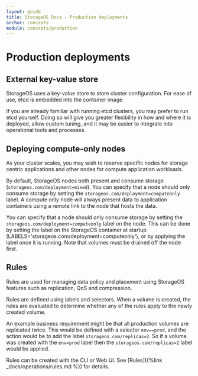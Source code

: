 ```yaml
---
layout: guide
title: StorageOS Docs - Production deployments
anchor: concepts
module: concepts/production
---
```


# Production deployments

## External key-value store

StorageOS uses a key-value store to store cluster configuration. For ease of
use, etcd is embedded into the container image.

If you are already familiar with running etcd clusters, you may prefer to run
etcd yourself. Doing so will give you greater flexibility in how and where it is
deployed, allow custom tuning, and it may be easier to integrate into
operational tools and processes.

## Deploying compute-only nodes

As your cluster scales, you may wish to reserve specific nodes for storage
centric applications and other nodes for compute application workloads.

By default, StorageOS nodes both present and consume storage
(`storageos.com/deployment=mixed`). You can specify that a node should only
consume storage by setting the `storageos.com/deployment=computeonly` label.
A compute only node will always present data to application containers using a
remote link to the node that hosts the data.

You can specify that a node should only consume storage by setting the
`storageos.com/deployment=computeonly` label on the node. This can be done by
setting the label on the StorageOS container at startup
(LABELS='storageos.com/deployment=computeonly'), or by applying the label once
it is running. Note that volumes must be drained off the node first.

## Rules

Rules are used for managing data policy and placement using StorageOS features
such as replication, QoS and compression.

Rules are defined using labels and selectors. When a volume is created, the
rules are evaluated to determine whether any of the rules apply to the newly
created volume.

An example business requirement might be that all production volumes are
replicated twice. This would be defined with a selector `env==prod`, and the
action would be to add the label `storageos.com/replicas=2`. So if a volume was
created with the `env=prod` label then the `storageos.com/replicas=2` label
would be applied.

Rules can be created with the CLI or Web UI. See [Rules]({%link
_docs/operations/rules.md %}) for details.

